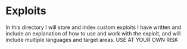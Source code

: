 # Exploits
In this directory I will store and index custom exploits I have written and include an explanation of how to
use and work with the exploit, and will include multiple languages and target areas. USE AT YOUR OWN RISK